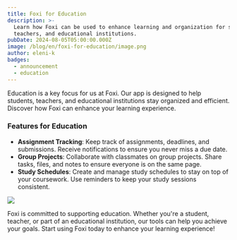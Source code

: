 ```yaml
---
title: Foxi for Education
description: >-
  Learn how Foxi can be used to enhance learning and organization for students,
  teachers, and educational institutions.
pubDate: 2024-08-05T05:00:00.000Z
image: /blog/en/foxi-for-education/image.png
author: eleni-k
badges:
  - announcement
  - education
---
```

Education is a key focus for us at Foxi. Our app is designed to help students, teachers, and educational institutions stay organized and efficient. Discover how Foxi can enhance your learning experience.

### Features for Education

- **Assignment Tracking**: Keep track of assignments, deadlines, and submissions. Receive notifications to ensure you never miss a due date.
- **Group Projects**: Collaborate with classmates on group projects. Share tasks, files, and notes to ensure everyone is on the same page.
- **Study Schedules**: Create and manage study schedules to stay on top of your coursework. Use reminders to keep your study sessions consistent.

![](/blog/en/foxi-for-education/post-01.png)

Foxi is committed to supporting education. Whether you're a student, teacher, or part of an educational institution, our tools can help you achieve your goals. Start using Foxi today to enhance your learning experience!

